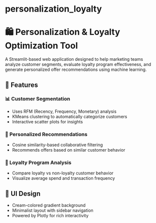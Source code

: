 # personalization_loyalty
# 🛍️ Personalization & Loyalty Optimization Tool

A Streamlit-based web application designed to help marketing teams analyze customer segments, evaluate loyalty program effectiveness, and generate personalized offer recommendations using machine learning.

## 🚀 Features

### 📊 Customer Segmentation
- Uses RFM (Recency, Frequency, Monetary) analysis
- KMeans clustering to automatically categorize customers
- Interactive scatter plots for insights

### 🤖 Personalized Recommendations
- Cosine similarity-based collaborative filtering
- Recommends offers based on similar customer behavior

### 🎁 Loyalty Program Analysis
- Compare loyalty vs non-loyalty customer behavior
- Visualize average spend and transaction frequency

## 🎨 UI Design
- Cream-colored gradient background
- Minimalist layout with sidebar navigation
- Powered by Plotly for rich interactivity



